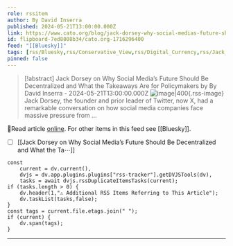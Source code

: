 ```yaml
---
role: rssitem
author: By David Inserra
published: 2024-05-21T13:00:00.000Z
link: https://www.cato.org/blog/jack-dorsey-why-social-medias-future-should-be-decentralized-what-takeaways-are-policymakers
id: flipboard-7ed8808b34/cato.org-1716296400
feed: "[[Bluesky]]"
tags: [rss/Bluesky,rss/Conservative_View,rss/Digital_Currency,rss/Jack_Dorsey,rss/Technology]
pinned: false
---
```


> [!abstract] Jack Dorsey on Why Social Media’s Future Should Be Decentralized and What the Takeaways Are for Policymakers by By David Inserra - 2024-05-21T13:00:00.000Z
> ![image|400](https://ic-cdn.flipboard.com/cato.org/32c743e2bb2db6293443955896aa012b6ecf7aec/_xlarge.jpeg){.rss-image}
> Jack Dorsey, the founder and prior leader of Twitter, now X, had a remarkable conversation on how social media companies face massive pressure from …

🔗Read article [online](https://www.cato.org/blog/jack-dorsey-why-social-medias-future-should-be-decentralized-what-takeaways-are-policymakers). For other items in this feed see [[Bluesky]].

- [ ] [[Jack Dorsey on Why Social Media’s Future Should Be Decentralized and What the Ta⋯]]

~~~dataviewjs
const
    current = dv.current(),
	dvjs = dv.app.plugins.plugins["rss-tracker"].getDVJSTools(dv),
	tasks = await dvjs.rssDuplicateItemsTasks(current);
if (tasks.length > 0) {
	dv.header(1,"⚠ Additional RSS Items Referring to This Article");
    dv.taskList(tasks,false);
}
const tags = current.file.etags.join(" ");
if (current) {
	dv.span(tags);
}
~~~

- - -
